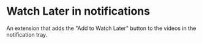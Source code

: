# Watch Later in notifications
An extension that adds the "Add to Watch Later" button to the videos in the notification tray.
